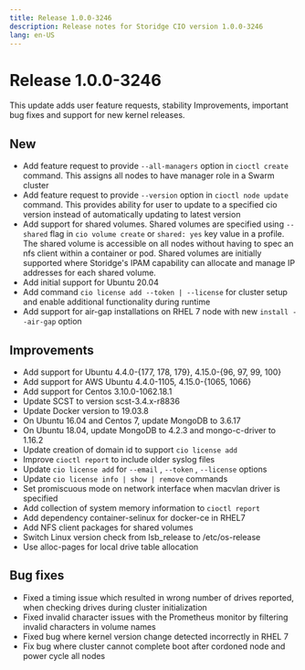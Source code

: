```yaml
---
title: Release 1.0.0-3246
description: Release notes for Storidge CIO version 1.0.0-3246
lang: en-US
---
```


# Release 1.0.0-3246
This update adds user feature requests, stability Improvements, important bug fixes and support for new kernel releases.

## New
- Add feature request to provide `--all-managers` option in `cioctl create` command. This assigns all nodes to have manager role in a Swarm cluster
- Add feature request to provide `--version` option in `cioctl node update` command. This provides ability for user to update to a specified cio version instead of automatically updating to latest version
- Add support for shared volumes. Shared volumes are specified using `--shared` flag in `cio volume create` or `shared: yes` key value in a profile. The shared volume is accessible on all nodes without having to spec an nfs client within a container or pod. Shared volumes are initially supported where Storidge's IPAM capability can allocate and manage IP addresses for each shared volume.
- Add initial support for Ubuntu 20.04
- Add command `cio license add --token | --license` for cluster setup and enable additional functionality during runtime
- Add support for air-gap installations on RHEL 7 node with new `install --air-gap` option

## Improvements
- Add support for Ubuntu 4.4.0-{177, 178, 179}, 4.15.0-{96, 97, 99, 100}
- Add support for AWS Ubuntu 4.4.0-1105, 4.15.0-{1065, 1066}
- Add support for Centos 3.10.0-1062.18.1
- Update SCST to version scst-3.4.x-r8836
- Update Docker version to 19.03.8
- On Ubuntu 16.04 and Centos 7, update MongoDB to 3.6.17
- On Ubuntu 18.04, update MongoDB to 4.2.3 and mongo-c-driver to 1.16.2
- Update creation of domain id to support `cio license add`
- Improve `cioctl report` to include older syslog files
- Update `cio license add` for `--email` ,  `--token` , `--license` options
- Update `cio license info | show | remove` commands
- Set promiscuous mode on network interface when macvlan driver is specified
- Add collection of system memory information to `cioctl report`
- Add dependency container-selinux for docker-ce in RHEL7
- Add NFS client packages for shared volumes
- Switch Linux version check from lsb_release to /etc/os-release
- Use alloc-pages for local drive table allocation

## Bug fixes
- Fixed a timing issue which resulted in wrong number of drives reported, when checking drives during cluster initialization
- Fixed invalid character issues with the Prometheus monitor by filtering invalid characters in volume names
- Fixed bug where kernel version change detected incorrectly in RHEL 7
- Fix bug where cluster cannot complete boot after cordoned node and power cycle all nodes
